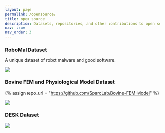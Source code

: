 ```yaml
---
layout: page
permalink: /opensource/
title: open source
description: Datasets, repositories, and other contributions to open source projects.
nav: true
nav_order: 3
---
```


### RoboMal Dataset
A unique dataset of robot malware and good software. 

<div class="repo p-2 text-center">
  <a href="https://purr.purdue.edu/publications/3860/about?v=1">
    <img class="repo-img-light w-100" src="https://github-readme-stats.vercel.app/api/pin/?username=upinderKaur22&repo=CPS_dataset&theme={{ site.repo_theme_light }}">
  </a>
</div>

### Bovine FEM and Physiological Model Dataset
{% assign repo_url =  "https://github.com/SparcLab/Bovine-FEM-Model" %}
<div class="repo p-2 text-center">
  <a href="https://github.com/SparcLab/Bovine-FEM-Model">
    <img class="repo-img-light w-100" src="https://github-readme-stats.vercel.app/api/pin/?username=SparcLab&repo=Bovine-FEM-Model&theme={{ site.repo_theme_light }}">
  </a>
</div>

### DESK Dataset
<div class="repo p-2 text-center">
  <a href="https://forwardpurdue.github.io/codes">
      <img class="repo-img-light w-100" src="https://github-readme-stats.vercel.app/api/pin/?username=nmadapan&repo=Forward_Project&theme={{ site.repo_theme_light }}">
  </a>
</div>

